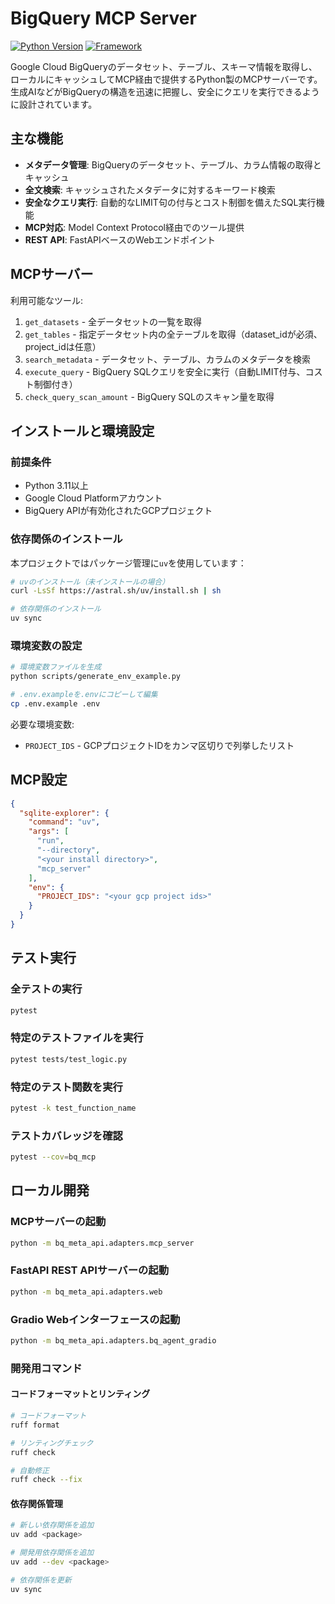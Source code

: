 # BigQuery MCP Server

[![Python Version](https://img.shields.io/badge/python-3.10%2B-blue.svg)](https://www.python.org/)
[![Framework](https://img.shields.io/badge/Framework-FastAPI-green.svg)](https://fastapi.tiangolo.com/)

Google Cloud BigQueryのデータセット、テーブル、スキーマ情報を取得し、ローカルにキャッシュしてMCP経由で提供するPython製のMCPサーバーです。生成AIなどがBigQueryの構造を迅速に把握し、安全にクエリを実行できるように設計されています。

## 主な機能

- **メタデータ管理**: BigQueryのデータセット、テーブル、カラム情報の取得とキャッシュ
- **全文検索**: キャッシュされたメタデータに対するキーワード検索
- **安全なクエリ実行**: 自動的なLIMIT句の付与とコスト制御を備えたSQL実行機能
- **MCP対応**: Model Context Protocol経由でのツール提供
- **REST API**: FastAPIベースのWebエンドポイント

## MCPサーバー

利用可能なツール:

1. `get_datasets` - 全データセットの一覧を取得
2. `get_tables` - 指定データセット内の全テーブルを取得（dataset_idが必須、project_idは任意）
3. `search_metadata` - データセット、テーブル、カラムのメタデータを検索
4. `execute_query` - BigQuery SQLクエリを安全に実行（自動LIMIT付与、コスト制御付き）
5. `check_query_scan_amount` - BigQuery SQLのスキャン量を取得

## インストールと環境設定

### 前提条件

- Python 3.11以上
- Google Cloud Platformアカウント
- BigQuery APIが有効化されたGCPプロジェクト

### 依存関係のインストール

本プロジェクトではパッケージ管理に`uv`を使用しています：

```bash
# uvのインストール（未インストールの場合）
curl -LsSf https://astral.sh/uv/install.sh | sh

# 依存関係のインストール
uv sync
```

### 環境変数の設定

```bash
# 環境変数ファイルを生成
python scripts/generate_env_example.py

# .env.exampleを.envにコピーして編集
cp .env.example .env
```

必要な環境変数:

- `PROJECT_IDS` - GCPプロジェクトIDをカンマ区切りで列挙したリスト

## MCP設定

```json
{
  "sqlite-explorer": {
    "command": "uv",
    "args": [
      "run",
      "--directory",
      "<your install directory>",
      "mcp_server"
    ],
    "env": {
      "PROJECT_IDS": "<your gcp project ids>"
    }
  }
}
```

## テスト実行

### 全テストの実行

```bash
pytest
```

### 特定のテストファイルを実行

```bash
pytest tests/test_logic.py
```

### 特定のテスト関数を実行

```bash
pytest -k test_function_name
```

### テストカバレッジを確認

```bash
pytest --cov=bq_mcp
```

## ローカル開発

### MCPサーバーの起動

```bash
python -m bq_meta_api.adapters.mcp_server
```

### FastAPI REST APIサーバーの起動

```bash
python -m bq_meta_api.adapters.web
```

### Gradio Webインターフェースの起動

```bash
python -m bq_meta_api.adapters.bq_agent_gradio
```

### 開発用コマンド

#### コードフォーマットとリンティング

```bash
# コードフォーマット
ruff format

# リンティングチェック
ruff check

# 自動修正
ruff check --fix
```

#### 依存関係管理

```bash
# 新しい依存関係を追加
uv add <package>

# 開発用依存関係を追加
uv add --dev <package>

# 依存関係を更新
uv sync
```
